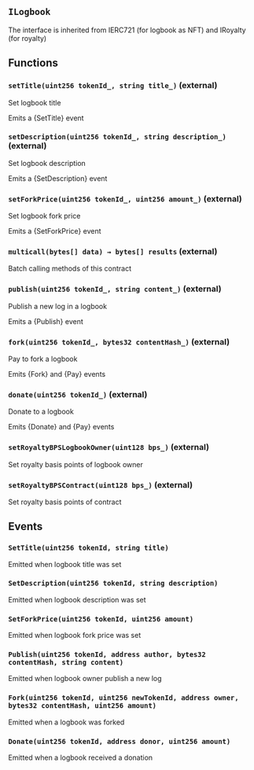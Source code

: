 ## `ILogbook`



The interface is inherited from IERC721 (for logbook as NFT) and IRoyalty (for royalty)


## Functions
### `setTitle(uint256 tokenId_, string title_)` (external)

Set logbook title


Emits a {SetTitle} event


### `setDescription(uint256 tokenId_, string description_)` (external)

Set logbook description


Emits a {SetDescription} event


### `setForkPrice(uint256 tokenId_, uint256 amount_)` (external)

Set logbook fork price


Emits a {SetForkPrice} event


### `multicall(bytes[] data) → bytes[] results` (external)

Batch calling methods of this contract




### `publish(uint256 tokenId_, string content_)` (external)

Publish a new log in a logbook


Emits a {Publish} event


### `fork(uint256 tokenId_, bytes32 contentHash_)` (external)

Pay to fork a logbook


Emits {Fork} and {Pay} events


### `donate(uint256 tokenId_)` (external)

Donate to a logbook


Emits {Donate} and {Pay} events


### `setRoyaltyBPSLogbookOwner(uint128 bps_)` (external)

Set royalty basis points of logbook owner




### `setRoyaltyBPSContract(uint128 bps_)` (external)

Set royalty basis points of contract





## Events
### `SetTitle(uint256 tokenId, string title)`

Emitted when logbook title was set




### `SetDescription(uint256 tokenId, string description)`

Emitted when logbook description was set




### `SetForkPrice(uint256 tokenId, uint256 amount)`

Emitted when logbook fork price was set




### `Publish(uint256 tokenId, address author, bytes32 contentHash, string content)`

Emitted when logbook owner publish a new log




### `Fork(uint256 tokenId, uint256 newTokenId, address owner, bytes32 contentHash, uint256 amount)`

Emitted when a logbook was forked




### `Donate(uint256 tokenId, address donor, uint256 amount)`

Emitted when a logbook received a donation






